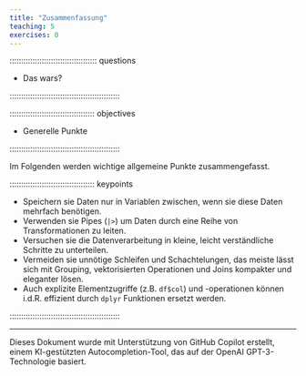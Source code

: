 ```yaml
---
title: "Zusammenfassung"
teaching: 5
exercises: 0
---
```





:::::::::::::::::::::::::::::::::::::: questions

- Das wars?

::::::::::::::::::::::::::::::::::::::::::::::::

::::::::::::::::::::::::::::::::::::: objectives

- Generelle Punkte

::::::::::::::::::::::::::::::::::::::::::::::::

Im Folgenden werden wichtige allgemeine Punkte zusammengefasst.

::::::::::::::::::::::::::::::::::::: keypoints 

- Speichern sie Daten nur in Variablen zwischen, wenn sie diese Daten mehrfach benötigen.
- Verwenden sie Pipes (`|>`) um Daten durch eine Reihe von Transformationen zu leiten.
- Versuchen sie die Datenverarbeitung in kleine, leicht verständliche Schritte zu unterteilen.
- Vermeiden sie unnötige Schleifen und Schachtelungen, das meiste lässt sich mit Grouping, vektorisierten Operationen und Joins kompakter und eleganter lösen.
- Auch explizite Elementzugriffe (z.B. `df$col`) und -operationen können i.d.R. effizient durch `dplyr` Funktionen ersetzt werden.

::::::::::::::::::::::::::::::::::::::::::::::::



-----------------------------------------------

Dieses Dokument wurde mit Unterstützung von GitHub Copilot erstellt, einem KI-gestützten Autocompletion-Tool, das auf der OpenAI GPT-3-Technologie basiert.

